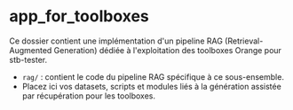 # app_for_toolboxes

Ce dossier contient une implémentation d'un pipeline RAG (Retrieval-Augmented Generation) dédiée à l'exploitation des toolboxes Orange pour stb-tester.

- `rag/` : contient le code du pipeline RAG spécifique à ce sous-ensemble.
- Placez ici vos datasets, scripts et modules liés à la génération assistée par récupération pour les toolboxes.
